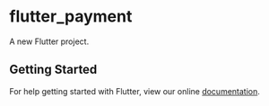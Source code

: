 # flutter_payment

A new Flutter project.

## Getting Started

For help getting started with Flutter, view our online
[documentation](https://flutter.io/).
